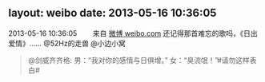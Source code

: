 layout: weibo
date: 2013-05-16 10:36:05
---
<meta name="referrer" content="no-referrer" />

2013-05-16 10:36:05  &nbsp;&nbsp;&nbsp;&nbsp;&nbsp;&nbsp; 来自 <a href="http://weibo.com/" rel="nofollow">微博 weibo.com</a>
还记得那首难忘的歌吗，《日出爱情》…… @52Hz的走兽 @小边小窝
>  @剑威齐齐格: 男：“我对你的感情与日俱增。” 女：“臭流氓！”#请勿这样表白# ​​​
